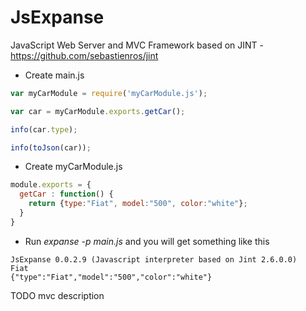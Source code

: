 # JsExpanse
JavaScript Web Server and MVC Framework based on JINT - https://github.com/sebastienros/jint

* Create main.js
```javascript
var myCarModule = require('myCarModule.js');

var car = myCarModule.exports.getCar();

info(car.type);

info(toJson(car));
```

* Create myCarModule.js
```javascript
module.exports = {
  getCar : function() {
    return {type:"Fiat", model:"500", color:"white"};
  }
}
```
* Run *expanse -p main.js* and you will get something like this
```
JsExpanse 0.0.2.9 (Javascript interpreter based on Jint 2.6.0.0)
Fiat
{"type":"Fiat","model":"500","color":"white"}
```
TODO mvc description
